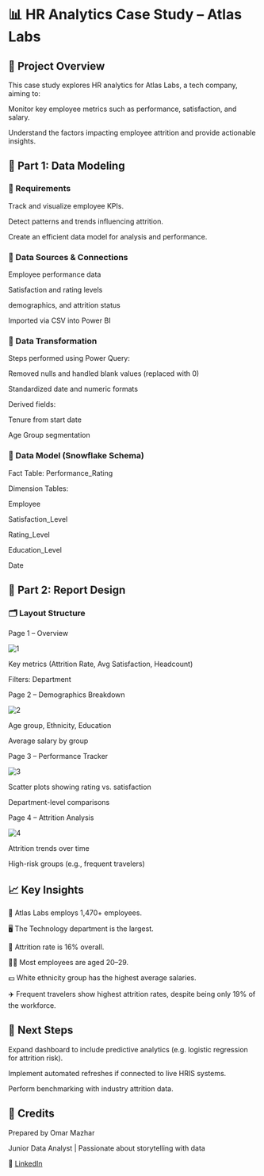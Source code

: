 # 📊 HR Analytics Case Study – Atlas Labs

## 🏢 Project Overview

This case study explores HR analytics for Atlas Labs, a tech company, aiming to:

Monitor key employee metrics such as performance, satisfaction, and salary.

Understand the factors impacting employee attrition and provide actionable insights.

## 🧱 Part 1: Data Modeling

### 📌 Requirements

Track and visualize employee KPIs.

Detect patterns and trends influencing attrition.

Create an efficient data model for analysis and performance.

### 🔗 Data Sources & Connections

Employee performance data

Satisfaction and rating levels

demographics, and attrition status

Imported via CSV into Power BI

### 🔄 Data Transformation

Steps performed using Power Query:

Removed nulls and handled blank values (replaced with 0)

Standardized date and numeric formats

Derived fields:

Tenure from start date

Age Group segmentation

### 🧩 Data Model (Snowflake Schema)

Fact Table: Performance_Rating

Dimension Tables:

Employee

Satisfaction_Level

Rating_Level

Education_Level

Date


## 🎨 Part 2: Report Design


### 🗂️ Layout Structure

Page 1 –  Overview

![1](https://github.com/user-attachments/assets/d67ad60c-64ed-4a7f-8e78-9c799bccff84)


Key metrics (Attrition Rate, Avg Satisfaction, Headcount)

Filters: Department

Page 2 – Demographics Breakdown

![2](https://github.com/user-attachments/assets/0fd3e6f7-bdeb-4f68-9fc3-fe5414c95b41)


Age group, Ethnicity, Education

Average salary by group

Page 3 – Performance Tracker

![3](https://github.com/user-attachments/assets/a5846a12-71b4-4bc6-b75c-00e127bd773d)


Scatter plots showing rating vs. satisfaction

Department-level comparisons

Page 4  – Attrition Analysis

![4](https://github.com/user-attachments/assets/2466b58e-7f16-4d4b-904c-83be065b8c04)

Attrition trends over time

High-risk groups (e.g., frequent travelers)


## 📈 Key Insights

👥 Atlas Labs employs 1,470+ employees.

🖥️ The Technology department is the largest.

🔁 Attrition rate is 16% overall.

🧑‍💼 Most employees are aged 20–29.

💵 White ethnicity group has the highest average salaries.

✈️ Frequent travelers show highest attrition rates, despite being only 19% of the workforce.


## 📌 Next Steps

Expand dashboard to include predictive analytics (e.g. logistic regression for attrition risk).

Implement automated refreshes if connected to live HRIS systems.

Perform benchmarking with industry attrition data.


## 🤝 Credits

Prepared by Omar  Mazhar

Junior Data Analyst | Passionate about storytelling with data

🔗 [LinkedIn](https://linkedin.com/in/omarmazhar-bi) 

